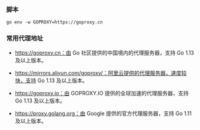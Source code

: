 ### 脚本

```shell
go env -w GOPROXY=https://goproxy.cn
```

### 常用代理地址

- https://goproxy.cn：由 Go 社区提供的中国境内的代理服务器，支持 Go 1.13 及以上版本。

- https://mirrors.aliyun.com/goproxy/：阿里云提供的代理服务器，速度较快，支持 Go 1.13 及以上版本。

- https://goproxy.io：由 GOPROXY.IO 提供的全球加速的代理服务器，支持 Go 1.13 及以上版本。

- https://proxy.golang.org：由 Google 提供的官方代理服务器，支持 Go 1.11 及以上版本。
